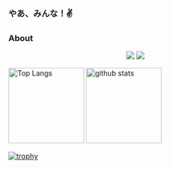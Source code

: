 ### やあ、みんな！✌
### About

<p align="center">
  <img src="https://github-readme-stats.vercel.app/api?username=Fumolat&show_icons=true&theme=dark" />
  <img src="https://github-readme-stats.vercel.app/api/top-langs/?username=Fumolat&theme=dark&layout=compact" />
  <!--
  ![Fumolat's GitHub stats](https://github-readme-stats.vercel.app/api?username=Fumolat&show_icons=true&theme=radical)
  [![Top Langs](https://github-readme-stats.vercel.app/api/top-langs/?username=Fumolat)](https://github.com/Fumolat/github-readme-stats)
  -->

  <p align="left"> 
  <img alt="Top Langs" height="150px" src="[https://github-readme-stats.vercel.app/api/top-langs/?username=tsuki-lab&layout=compact&show_icons=true](https://github-readme-stats.vercel.app/api?username=Fumolat&show_icons=true&theme=radical)" />
  <img alt="github stats" height="150px" src="[https://github-readme-stats.vercel.app/api?username=tsuki-lab](https://github-readme-stats.vercel.app/api/top-langs/?username=Fumolat)" />
  </p>
  
  
  
  
  [![trophy](https://github-profile-trophy.vercel.app/?username=Fumolat&theme=discord&row=1&column=6)](https://github.com/Fumolat/github-profile-trophy)
</p>

